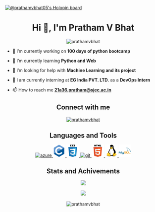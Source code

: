 [![@prathamvbhat05's Holopin board](https://holopin.me/prathamvbhat05)](https://holopin.io/@prathamvbhat05)

<h1 align="center">Hi 👋, I'm Pratham V Bhat</h1>
<!-- <h3 align="center">A passionate frontend developer from India</h3> -->

<p align="center"> <img src="https://komarev.com/ghpvc/?username=prathamvbhat&label=Profile%20views&color=0e75b6&style=flat" alt="prathamvbhat" /> </p>

- 🔭 I’m currently working on **100 days of python bootcamp**

- 🌱 I’m currently learning **Python and Web**

- 🤝 I’m looking for help with **Machine Learning and its project**
  
- 🏢 I am currently interning at **EG India PVT. LTD.** as a **DevOps Intern**
  
- 📫 How to reach me **21a36.pratham@sjec.ac.in**

<h2 align="center">Connect with me</h2>
<p align="center">
<a href="https://linkedin.com/in/prathamvbhat" target="blank"><img align="center" src="https://raw.githubusercontent.com/rahuldkjain/github-profile-readme-generator/master/src/images/icons/Social/linked-in-alt.svg" alt="prathamvbhat" height="30" width="40" /></a>
</p>

<h2 align="center">Languages and Tools</h2>
<p align="center"> <a href="https://azure.microsoft.com/en-in/" target="_blank" rel="noreferrer"> <img src="https://www.vectorlogo.zone/logos/microsoft_azure/microsoft_azure-icon.svg" alt="azure" width="40" height="40"/> </a> <a href="https://www.cprogramming.com/" target="_blank" rel="noreferrer"> <img src="https://raw.githubusercontent.com/devicons/devicon/master/icons/c/c-original.svg" alt="c" width="40" height="40"/> </a> <a href="https://www.w3schools.com/css/" target="_blank" rel="noreferrer"> <img src="https://raw.githubusercontent.com/devicons/devicon/master/icons/css3/css3-original-wordmark.svg" alt="css3" width="40" height="40"/> </a> <a href="https://git-scm.com/" target="_blank" rel="noreferrer"> <img src="https://www.vectorlogo.zone/logos/git-scm/git-scm-icon.svg" alt="git" width="40" height="40"/> </a> <a href="https://www.w3.org/html/" target="_blank" rel="noreferrer"> <img src="https://raw.githubusercontent.com/devicons/devicon/master/icons/html5/html5-original-wordmark.svg" alt="html5" width="40" height="40"/> </a> <a href="https://www.linux.org/" target="_blank" rel="noreferrer"> <img src="https://raw.githubusercontent.com/devicons/devicon/master/icons/linux/linux-original.svg" alt="linux" width="40" height="40"/> </a> <a href="https://www.mysql.com/" target="_blank" rel="noreferrer"> <img src="https://raw.githubusercontent.com/devicons/devicon/master/icons/mysql/mysql-original-wordmark.svg" alt="mysql" width="40" height="40"/> </a> </p>

<h2 align="center"> Stats and Achivements</h2>

<p align="center">
<img class="img" src="https://github-readme-stats.vercel.app/api/top-langs/?username=prathamvbhat&layout=compact" />
</p>

<p align="center">
<img class="img" src="https://github-readme-stats.vercel.app/api?username=prathamvbhat&show_icons=true&" />
</p>

<p align="center">
<img align="center" src="https://github-readme-streak-stats.herokuapp.com/?user=prathamvbhat&" alt="prathamvbhat" />
</p>
